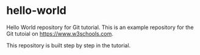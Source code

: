 # hello-world
Hello World repository for Git tutorial.
This is an example repository for the Git tutoial on https://www.w3schools.com.

This repository is built step by step in the tutorial.
